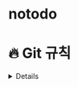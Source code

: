 # notodo



# 🔥 Git 규칙 
<details>


## ① 브랜치(branch) 이름 
- 기능 개발  
  git branch **feature**/기능요약  
  `ex) git branch feature/login`   
  `ex) git branch feature/ad_memberAll` 
 
- 버그/오류 수정
  git branch **hotfix**/기능요약  
  `ex) git branch hotfix/mypage_myArticle`   
  `ex) git branch hotfix/u_faqList`  

## ② 커밋(commit)
- 하나의 커밋에는 한 단위의 작업 넣기  
  ◽ 한 작업을 여러 버전에 걸쳐 커밋 ❌  
  ◽ 여러 작업을 한 버전에 커밋 ❌   
    → 여러 개 같이 커밋하면, 나중에 그것들 중 하나만 취소해야 될 일 발생할 수 있으니까⋯⋯!   
  ◽ 커밋 최소 단위로 하기, 하나의 의도만 가지고 !  
    → 버그 수정 + 새 기능 추가 를 같이 커밋 ❌ 

## ③ 커밋 메시지
🌟 어떤 작업이 이뤄졌는지 알아볼 수 있게 작성 !  
→ 이름 아무렇게나 작성해놓으면, 나중에 본인도 거기서 무슨 작업했는지 기억 못함⋯!   
`ex) git commit -m 'haha'` 

``` 
type : subject

body 

footer
``` 
구조로 작성

### type
- 명령문 형태로, 제목 첫 글자는 대문자로 (타입 말고 제목을!)
- 아래에서 필요한 타입 사용 
  
|타입|내용|
|------|------|
|feat|새로운 기능 추가|
|fix| 버그/오류 수정|
|docs| 문서 수정 |
|style| 코드 포맷 변경, 세미콜론 누락, 코드 변경 없음|
|design| 사용자 UI 디자인 변경 (CSS 등)|
|move| 코드나 파일의 이동|
|rename| 이름 변경|
|remove| 삭제|  
### subject
완전한 서술형 문장이 아니라, 간결하고 요점적인 서술로 작성한다.


### body
본문은 한 줄 당 72자 내로 작성한다.
본문 내용은 양에 구애받지 않고 최대한 상세히 작성한다.
본문 내용은 어떻게 변경했는지 보다 무엇을 변경했는지 또는 왜 변경했는지를 설명한다.

### footer
footer는 "유형: #이슈 번호" 형식으로 사용한다
- Fixes: 이슈 수정중 (아직 해결되지 않은 경우)
- Resolves: 이슈를 해결했을 때 사용
- Ref: 참고할 이슈가 있을 때 사용
- Related to: 해당 커밋에 관련된 이슈번호 (아직 해결되지 않은 경우)


### 커밋 메세지 예시 


``` 
feat: "회원 가입 기능 구현"

SMS, 이메일 중복확인 API 개발

Resolves: #123

Ref: #456

Related to: #48, #45
```  

커밋 메세지의 줄을 띄우는 법은 그냥 따옴표를 닫지 않고 엔터를 눌러 줄 띄우고 쓰면 된다.

</details>
